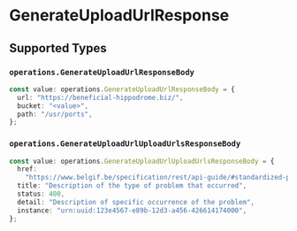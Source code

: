 # GenerateUploadUrlResponse


## Supported Types

### `operations.GenerateUploadUrlResponseBody`

```typescript
const value: operations.GenerateUploadUrlResponseBody = {
  url: "https://beneficial-hippodrome.biz/",
  bucket: "<value>",
  path: "/usr/ports",
};
```

### `operations.GenerateUploadUrlUploadUrlsResponseBody`

```typescript
const value: operations.GenerateUploadUrlUploadUrlsResponseBody = {
  href:
    "https://www.belgif.be/specification/rest/api-guide/#standardized-problem-types",
  title: "Description of the type of problem that occurred",
  status: 400,
  detail: "Description of specific occurrence of the problem",
  instance: "urn:uuid:123e4567-e89b-12d3-a456-426614174000",
};
```

